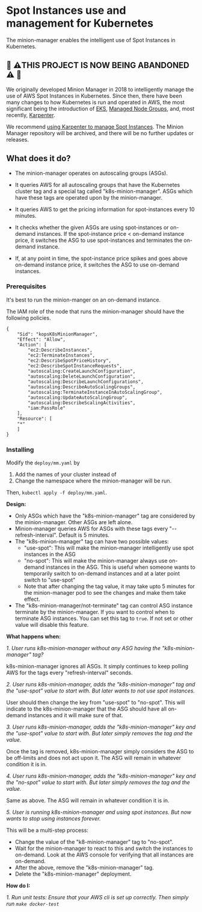 # Spot Instances use and management for Kubernetes

The minion-manager enables the intelligent use of Spot Instances in Kubernetes.

## 🚨 ⚠️THIS PROJECT IS NOW BEING ABANDONED ⚠️ 🚨

We originally developed Minion Manager in 2018 to intelligently manage the use of AWS Spot Instances in Kubernetes. Since then, there have been many changes to how Kubernetes is run and operated in AWS, the most significant being the introduction of [EKS](https://aws.amazon.com/eks/), [Managed Node Groups](https://docs.aws.amazon.com/eks/latest/userguide/managed-node-groups.html), and, most recently, [Karpenter](https://github.com/kubernetes-sigs/karpenter).

We recommend [using Karpenter to manage Spot Instances](https://aws.amazon.com/blogs/containers/using-amazon-ec2-spot-instances-with-karpenter/).  The Minion Manager repository will be archived, and there will be no further updates or releases.

## What does it do?

* The minion-manager operates on autoscaling groups (ASGs).

* It queries AWS for all autoscaling groups that have the Kubernetes cluster tag and a special tag called "k8s-minion-manager". ASGs which have these tags are operated upon by the minion-manager.

* It queries AWS to get the pricing information for spot-instances every 10 minutes.

* It checks whether the given ASGs are using spot-instances or on-demand instances. If the spot-instance price < on-demand instance price, it switches the ASG to use spot-instances and terminates the on-demand instance.

* If, at any point in time, the spot-instance price spikes and goes above on-demand instance price, it switches the ASG to use on-demand instances.

### Prerequisites

It's best to run the minion-manger on an on-demand instance.

The IAM role of the node that runs the minion-manager should have the following policies.

```
{
    "Sid": "kopsK8sMinionManager",
    "Effect": "Allow",
    "Action": [
        "ec2:DescribeInstances",
        "ec2:TerminateInstances",
        "ec2:DescribeSpotPriceHistory",
        "ec2:DescribeSpotInstanceRequests",
        "autoscaling:CreateLaunchConfiguration",
        "autoscaling:DeleteLaunchConfiguration",
        "autoscaling:DescribeLaunchConfigurations",
        "autoscaling:DescribeAutoScalingGroups",
        "autoscaling:TerminateInstanceInAutoScalingGroup",
        "autoscaling:UpdateAutoScalingGroup",
        "autoscaling:DescribeScalingActivities",
        "iam:PassRole"
    ],
    "Resource": [
	"*"
    ]
}
```

### Installing

Modify the `deploy/mm.yaml` by

1) Add the names of your cluster instead of <my-cluster-name>
2) Change the namespace where the minion-manager will be run.

Then, `kubectl apply -f deploy/mm.yaml`.

**Design:**

* Only ASGs which have the "k8s-minion-manager" tag are considered by the minion-manager. Other ASGs are left alone.
* Minion-manager queries AWS for ASGs with these tags every "--refresh-interval". Default is 5 minutes.
* The "k8s-minion-manager" tag can have two possible values:
    * "use-spot": This will make the minion-manager intelligently use spot instances in the ASG
    * "no-spot": This will make the minion-manager always use on-demand instances in the ASG. This is useful when someone wants to temporarily switch to on-demand instances and at a later point switch to "use-spot"
    * Note that after changing the tag value, it may take upto 5 minutes for the minion-manager pod to see the changes and make them take effect.
* The "k8s-minion-manager/not-terminate" tag can control ASG instance terminate by the minion-manager. If you want to control when to terminate ASG instances. You can set this tag to `true`. If not set or other value will disable this feature.

**What happens when:**

_1. User runs k8s-minion-manager without any ASG having the "k8s-minion-manager" tag?_

k8s-minion-manager ignores all ASGs. It simply continues to keep polling AWS for the tags every "refresh-interval" seconds.

_2. User runs k8s-minion-manager, adds the "k8s-minion-manager" tag and the "use-spot" value to start with. But later wants to not use spot instances._

User should then change the key from "use-spot" to "no-spot". This will indicate to the k8s-minion-manager that the ASG should have all on-demand instances and it will make sure of that.

_3. User runs k8s-minion-manager, adds the "k8s-minion-manager" key and the "use-spot" value to start with. But later simply removes the tag and the value._

Once the tag is removed, k8s-minion-manager simply considers the ASG to be off-limits and does not act upon it. The ASG will remain in whatever condition it is in.

_4. User runs k8s-minion-manager, adds the "k8s-minion-manager" key and the "no-spot" value to start with. But later simply removes the tag and the value._

Same as above.  The ASG will remain in whatever condition it is in.

_5. User is running k8s-minion-manager and using spot instances. But now wants to stop using instances forever._

This will be a multi-step process:
* Change the value of the "k8-minion-manager" tag to "no-spot".
* Wait for the minion-manager to react to this and switch the instances to on-demand. Look at the AWS console for verifying that all instances are on-demand.
* After the above, remove the "k8s-minion-manager" tag.
* Delete the "k8s-minion-manager" deployment.

**How do I:**

 _1. Run unit tests: Ensure that your AWS cli is set up correctly. Then simply run `make docker-test`_
